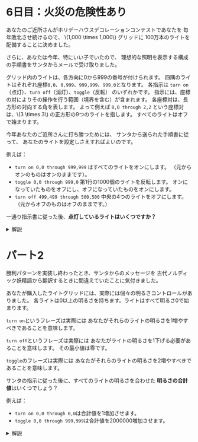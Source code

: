 # 6日目：火災の危険性あり

あなたのご近所さんがホリデーハウスデコレーションコンテストであなたを
毎年敗北させ続けるので、
\\(1,000 \times 1,000\\) グリッドに 100万本のライトを配備することに決めました。

さらに、あなたは今年、特にいい子でいたので、
理想的な照明を表示する構成の手順書をサンタからメールで受け取りました。

グリッド内のライトは、各方向に0から999の番号が付けられます。
四隅のライトはそれぞれ座標`0,0`、`0,999`、`999,999`、`999,0`となります。
各指示は
`turn on`（点灯）、`turn off`（消灯）、`toggle`（反転）
のいずれかです。
指示には、座標の対によりその操作を行う範囲（境界を含む）が含まれます。
各座標対は、長方形の対向する角を表します。
よって例えば `0,0 through 2,2` という座標対は、\\(3 \times 3\\) の正方形の9つのライトを指します。
すべてのライトはオフで始まります。

今年あなたのご近所さんに打ち勝つためには、
サンタから送られた手順書に従って、
あなたのライトを設定しさえすればよいのです。

例えば：

- `turn on 0,0 through 999,999` はすべてのライトをオンにします。
（元からオンのものはオンのままです）。
- `toggle 0,0 through 999,0` 第1行の1000個のライトを反転します。
オンになっていたものをオフにし、オフになっていたものをオンにします。
- `turn off 499,499 through 500,500` 中央の4つのライトをオフにします。
（元からオフのものはオフのままです。）

一通り指示書に従った後、**点灯しているライトはいくつですか？**

<details><summary>解説</summary><div>

このように、妙に冗長な入力データを読み取る必要があるのもAoCの特徴。
指示の種類を表す列挙型と、範囲を表す座標の対を組にした指示の型を定義する。

```haskell
data Cmd = LOff | LOn | LTgl
type Instr = (Cmd, ((Int,Int),(Int,Int)))
```

コンマで区切られた数字列を、二つの整数の対として読み込む補助関数を定義しておく。

```haskell
csv :: String -> (Int, Int)
csv xs = (read as, read bs)
  where
    (as, _:bs) = span (',' /=) xs
```

一行を読み込むには、まず `words` で分割し、2語めが何かで見分けると話が早い。
`toggle`だけ、左上座標がどこにあるかが違う。右下座標は常に末尾にある。

```haskell
parse :: String -> (Cmd, ((Int, Int), (Int, Int)))
parse xs =
  case w2 of
    "on"  -> (LOn , (csv w3, xy9))
    "off" -> (LOff, (csv w3, xy9))
    _     -> (LTgl, (csv w2, xy9))
  where
    (_:w2:w3:ws) = words xs
    xy9 = csv (last ws)
```

入力データを読み込んで指示のリストに変換したら、\\(1000 \times 1000\\) の配列を作り、
指示通りにライトを操作して、最終結果を取り出せばよい。
ここで、`Data.Ix.range` を使うと、範囲の要素を列挙することが容易にできる。
その結果を `accumArray` で累積すれば結果が得られる。

```haskell
import Data.Ix
import Data.Array

part1 :: [String] -> Int
part1 ls = length $ filter id $ elems arr
  where
    arr = accumArray control1 False ((0,0),(999,999))
          [(xy, cmd) | l <- ls, let (cmd, bnds) = parse l, xy <- range bnds]

control1 :: Bool -> Cmd -> Bool
control1 _ LOn  = True
control1 _ LOff = False
control1 b LTgl = not b
```

</div></details>

# パート2

勝利パターンを実装し終わったとき、サンタからのメッセージを
古代ノルディック妖精語から翻訳するときに間違えていたことに気付きました。

あなたが購入したライトグリッドには、実際には個々の明るさコントロールがありました。
各ライトは0以上の明るさを持ちます。ライトはすべて明るさ0で始まります。

`turn on`というフレーズは実際には
あなたがそれらのライトの明るさを1増やすべきであることを意味します。

`turn off`というフレーズは実際には
あなたがライトの明るさを1下げる必要があることを意味します。
その最小値は零です。

`toggle`のフレーズは実際には
あなたがそれらのライトの明るさを2増やすべきであることを意味します。

サンタの指示に従った後に、すべてのライトの明るさを合わせた
**明るさの合計値**はいくつでしょう？

例えば：

- `turn on 0,0 through 0,0`は合計値を1増加させます。
- `toggle 0,0 through 999,999`は合計値を2000000増加させます。

<details><summary>解説</summary><div>

パート1では2値だったライトの状態を整数にし、指示に対する操作を定義通りに差し替えるだけ。

```haskell
part2 :: [String] -> Int
part2 ls = sum $ elems arr
  where
    arr = accumArray control2 0 ((0,0),(999,999))
          [(xy, cmd) | l <- ls, let (cmd, bnds) = parse l, xy <- range bnds]

control2 :: Int -> Cmd -> Int
control2 n LOn  = succ n
control2 n LOff = max 0 (pred n)
control2 n LTgl = n + 2
```

ちなみに、「二次元累積和」という手法を使うと、この問題の答えをずっと効率的に求めることができる。

</div></details>
